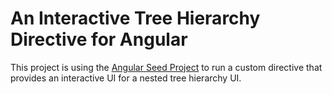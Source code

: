 # An Interactive Tree Hierarchy Directive for Angular

This project is using the [Angular Seed Project](https://github.com/angular/angular-seed)
to run a custom directive that provides an interactive UI for a nested tree
hierarchy UI.
